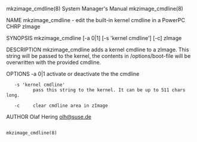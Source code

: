 mkzimage_cmdline(8)                                                                        System Manager's Manual                                                                        mkzimage_cmdline(8)



NAME
       mkzimage_cmdline - edit the built-in kernel cmdline in a PowerPC CHRP zImage

SYNOPSIS
       mkzimage_cmdline [-a 0|1] [-s 'kernel cmdline'] [-c] zImage

DESCRIPTION
       mkzimage_cmdline adds a kernel cmdline to a zImage. This string will be passed to the kernel, the contents in /options/boot-file will be overwritten with the provided cmdline.

OPTIONS
       -a 0|1 activate or deactivate the the cmdline

       -s 'kernel cmdline'
              pass this string to the kernel. It can be up to 511 chars long.

       -c     clear cmdline area in zImage

AUTHOR
       Olaf Hering <olh@suse.de>



                                                                                                                                                                                          mkzimage_cmdline(8)
